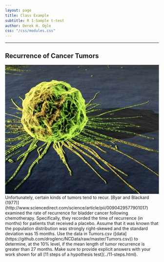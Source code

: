 ```yaml
---
layout: page
title: Class Example
subtitle: R 1-Sample t-test
author: Derek H. Ogle
css: "/css/modules.css"
---
```


----

## Recurrence of Cancer Tumors
<img src="zimgs/cancer-cells.jpg" alt="Cancer Cells" class="img-right">
Unfortunately, certain kinds of tumors tend to recur. [Byar and Blackard (1977)](http://www.sciencedirect.com/science/article/pii/0090429577901017) examined the rate of recurrence for bladder cancer following chemotherapy. Specifically, they recorded the time of recurrence (in months) for patients that received a placebo. Assume that it was known that the population distribution was strongly right-skewed and the standard deviation was 15 months. Use the data in Tumors.csv ([data](https://github.com/droglenc/NCData/raw/master/Tumors.csv)) to determine, at the 10% level, if the mean length of tumor recurrence is greater than 27 months. Make sure to provide explicit answers with your work shown for all [11 steps of a hypothesis test](../11-steps.html).
